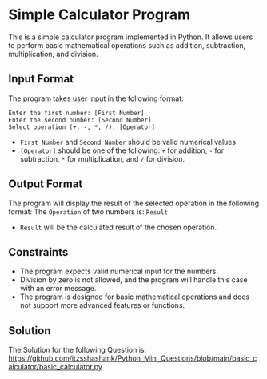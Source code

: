 # Simple Calculator Program
This is a simple calculator program implemented in Python. It allows users to perform basic mathematical operations such as addition, subtraction, multiplication, and division.

## Input Format
The program takes user input in the following format:

```
Enter the first number: [First Number]
Enter the second number: [Second Number]
Select operation (+, -, *, /): [Operator]
```

- `First Number` and `Second Number` should be valid numerical values.
- `[Operator]` should be one of the following: `+` for addition, `-` for subtraction, `*` for multiplication, and `/` for division.

## Output Format

The program will display the result of the selected operation in the following format:
The `Operation` of two numbers is: `Result`


- `Result` will be the calculated result of the chosen operation.

## Constraints

- The program expects valid numerical input for the numbers.
- Division by zero is not allowed, and the program will handle this case with an error message.
- The program is designed for basic mathematical operations and does not support more advanced features or functions.

## Solution
The Solution for the following Question is: https://github.com/itzsshashank/Python_Mini_Questions/blob/main/basic_calculator/basic_calculator.py
